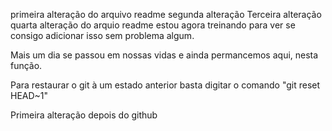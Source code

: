 primeira alteração do arquivo readme
segunda alteração
Terceira alteração
quarta alteração do arquio readme
estou agora treinando para ver se consigo adicionar isso sem problema algum.

Mais um dia se passou em nossas vidas e ainda permancemos aqui, nesta função.

Para restaurar o git à um estado anterior basta digitar o comando "git reset HEAD~1"

Primeira alteração depois do github
